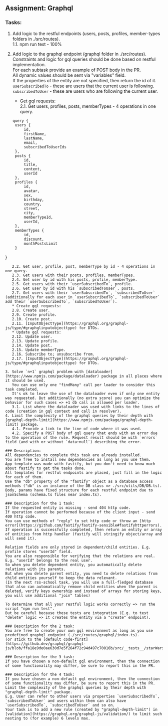 ## Assignment: Graphql
### Tasks:
1. Add logic to the restful endpoints (users, posts, profiles, member-types folders in ./src/routes).  
   1.1. npm run test - 100%  
2. Add logic to the graphql endpoint (graphql folder in ./src/routes).  
Constraints and logic for gql queries should be done based on restful implementation.  
For each subtask provide an example of POST body in the PR.  
All dynamic values should be sent via "variables" field.  
If the properties of the entity are not specified, then return the id of it.  
`userSubscribedTo` - these are users that the current user is following.  
`subscribedToUser` - these are users who are following the current user.  
   
   * Get gql requests:  
   2.1. Get users, profiles, posts, memberTypes - 4 operations in one query.  
   ```
   query {
    users {
        id,
        firstName,
        lastName,
        email,
        subscribedToUserIds
    },
    posts {
        id,
        title,
        content,
        userId
    },
    profiles {
        id,
        avatar,
        sex,
        birthday,
        country,
        street,
        city,
        memberTypeId,
        userId,
    }, 
    memberTypes {
        id,
        discount,
        monthPostsLimit
    }
}
```
   2.2. Get user, profile, post, memberType by id - 4 operations in one query.  
   2.3. Get users with their posts, profiles, memberTypes.  
   2.4. Get user by id with his posts, profile, memberType.  
   2.5. Get users with their `userSubscribedTo`, profile.  
   2.6. Get user by id with his `subscribedToUser`, posts.  
   2.7. Get users with their `userSubscribedTo`, `subscribedToUser` (additionally for each user in `userSubscribedTo`, `subscribedToUser` add their `userSubscribedTo`, `subscribedToUser`).  
   * Create gql requests:   
   2.8. Create user.  
   2.9. Create profile.  
   2.10. Create post.  
   2.11. [InputObjectType](https://graphql.org/graphql-js/type/#graphqlinputobjecttype) for DTOs.  
   * Update gql requests:  
   2.12. Update user.  
   2.13. Update profile.  
   2.14. Update post.  
   2.15. Update memberType.  
   2.16. Subscribe to; unsubscribe from.  
   2.17. [InputObjectType](https://graphql.org/graphql-js/type/#graphqlinputobjecttype) for DTOs.  

3. Solve `n+1` graphql problem with [dataloader](https://www.npmjs.com/package/dataloader) package in all places where it should be used.  
   You can use only one "findMany" call per loader to consider this task completed.  
   It's ok to leave the use of the dataloader even if only one entity was requested. But additionally (no extra score) you can optimize the behavior for such cases => +1 db call is allowed per loader.  
   3.1. List where the dataloader was used with links to the lines of code (creation in gql context and call in resolver).  
4. Limit the complexity of the graphql queries by their depth with [graphql-depth-limit](https://www.npmjs.com/package/graphql-depth-limit) package.   
   4.1. Provide a link to the line of code where it was used.  
   4.2. Specify a POST body of gql query that ends with an error due to the operation of the rule. Request result should be with `errors` field (and with or without `data:null`) describing the error.  

### Description:  
All dependencies to complete this task are already installed.  
You are free to install new dependencies as long as you use them.  
App template was made with fastify, but you don't need to know much about fastify to get the tasks done.  
All templates for restful endpoints are placed, just fill in the logic for each of them.  
Use the "db" property of the "fastify" object as a database access methods ("db" is an instance of the DB class => ./src/utils/DB/DB.ts).  
Body, params have fixed structure for each restful endpoint due to jsonSchema (schema.ts files near index.ts).  

### Description for the 1 task:
If the requested entity is missing - send 404 http code.  
If operation cannot be performed because of the client input - send 400 http code.  
You can use methods of "reply" to set http code or throw an [http error](https://github.com/fastify/fastify-sensible#fastifyhttperrors).  
If operation is successfully completed, then return an entity or array of entities from http handler (fastify will stringify object/array and will send it).  

Relation fields are only stored in dependent/child entities. E.g. profile stores "userId" field.  
You are also responsible for verifying that the relations are real. E.g. "userId" belongs to the real user.  
So when you delete dependent entity, you automatically delete relations with its parents.  
But when you delete parent entity, you need to delete relations from child entities yourself to keep the data relevant.   
(In the next rss-school task, you will use a full-fledged database that also can automatically remove child entities when the parent is deleted, verify keys ownership and instead of arrays for storing keys, you will use additional "join" tables)  

To determine that all your restful logic works correctly => run the script "npm run test".  
But be careful because these tests are integration (E.g. to test "delete" logic => it creates the entity via a "create" endpoint).  

### Description for the 2 task:  
You are free to create your own gql environment as long as you use predefined graphql endpoint (./src/routes/graphql/index.ts).  
(or stick to the [default code-first](https://github.dev/graphql/graphql-js/blob/ffa18e9de0ae630d7e5f264f72c94d497c70016b/src/__tests__/starWarsSchema.ts))  

### Description for the 3 task:
If you have chosen a non-default gql environment, then the connection of some functionality may differ, be sure to report this in the PR.  

### Description for the 4 task:  
If you have chosen a non-default gql environment, then the connection of some functionality may differ, be sure to report this in the PR.  
Limit the complexity of the graphql queries by their depth with "graphql-depth-limit" package.  
E.g. User can refer to other users via properties `userSubscribedTo`, `subscribedToUser` and users within them can also have `userSubscribedTo`, `subscribedToUser` and so on.  
Your task is to add a new rule (created by "graphql-depth-limit") in [validation](https://graphql.org/graphql-js/validation/) to limit such nesting to (for example) 6 levels max.
